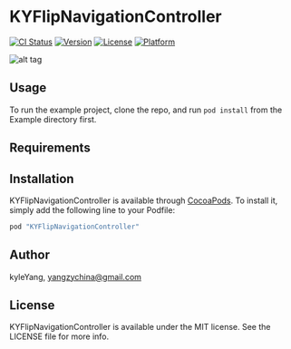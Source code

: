 # KYFlipNavigationController

[![CI Status](http://img.shields.io/travis/kyleYang/KYFlipNavigationController.svg?style=flat)](https://travis-ci.org/kyleYang/KYFlipNavigationController)
[![Version](https://img.shields.io/cocoapods/v/KYFlipNavigationController.svg?style=flat)](http://cocoapods.org/pods/KYFlipNavigationController)
[![License](https://img.shields.io/cocoapods/l/KYFlipNavigationController.svg?style=flat)](http://cocoapods.org/pods/KYFlipNavigationController)
[![Platform](https://img.shields.io/cocoapods/p/KYFlipNavigationController.svg?style=flat)](http://cocoapods.org/pods/KYFlipNavigationController)

![alt tag](https://github.com/kyleYang/KYFlipNavigationController/blob/master/Example/KYFlipNavigationController/KYFlipNavigationController.gif)


## Usage

To run the example project, clone the repo, and run `pod install` from the Example directory first.

## Requirements

## Installation

KYFlipNavigationController is available through [CocoaPods](http://cocoapods.org). To install
it, simply add the following line to your Podfile:

```ruby
pod "KYFlipNavigationController"
```

## Author

kyleYang, yangzychina@gmail.com

## License

KYFlipNavigationController is available under the MIT license. See the LICENSE file for more info.
